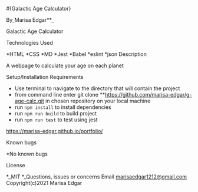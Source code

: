 #{Galactic Age Calculator}

By_Marisa Edgar**_

Galactic Age Calculator

Technologies Used

*HTML 
*CSS 
*MD 
*Jest
*Babel
*eslint
*json
Description

A webpage to calculate your age on each planet 

Setup/Installation Requirements

* Use terminal to navigate to the directory that will contain the project
* from command line enter git clone **https://github.com/marisa-edgar/g-age-calc.git in chosen repository on your local machine
* run `npm install` to install dependencies
* run `npm run build` to build project
* run `npm run test` to test using jest

https://marisa-edgar.github.io/portfolio/

Known bugs

*No known bugs

License

*_MIT *_Questions, issues or concerns Email marisaedgar1212@gmail.com Copyright(c)2021 Marisa Edgar